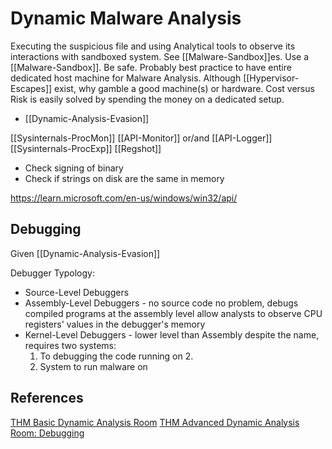 # Dynamic Malware Analysis

Executing the suspicious file and using Analytical tools to observe its interactions with sandboxed  system. See [[Malware-Sandbox]]es. Use a [[Malware-Sandbox]]. Be safe. Probably best practice to have entire dedicated host machine for Malware Analysis. Although [[Hypervisor-Escapes]] exist, why gamble a good machine(s) or hardware. Cost versus Risk is easily solved by spending the money on a dedicated setup. 

- [[Dynamic-Analysis-Evasion]]

[[Sysinternals-ProcMon]]
[[API-Monitor]] or/and [[API-Logger]]
[[Sysinternals-ProcExp]] 
[[Regshot]]

- Check signing of binary
- Check if strings on disk are the same in memory


https://learn.microsoft.com/en-us/windows/win32/api/


## Debugging

Given [[Dynamic-Analysis-Evasion]]

Debugger Typology:
- Source-Level Debuggers
- Assembly-Level  Debuggers - no source code no problem, debugs compiled programs at the assembly level allow analysts to observe CPU registers' values in the debugger's memory 
- Kernel-Level Debuggers - lower level than Assembly despite the name, requires two systems:
	1. To debugging the code running on 2.
	2. System to run malware on



## References

[THM Basic Dynamic Analysis Room](https://tryhackme.com/room/basicdynamicanalysis)
[THM Advanced Dynamic Analysis Room: Debugging](https://tryhackme.com/room/advanceddynamicanalysis)
